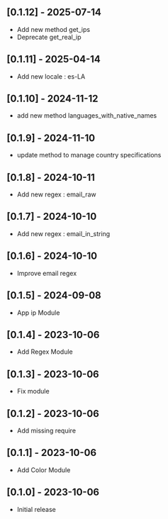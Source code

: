 ## [0.1.12] - 2025-07-14
- Add new method get_ips
- Deprecate get_real_ip

## [0.1.11] - 2025-04-14
- Add new locale : es-LA

## [0.1.10] - 2024-11-12
- add new method languages_with_native_names

## [0.1.9] - 2024-11-10
- update method to manage country specifications

## [0.1.8] - 2024-10-11
- Add new regex : email_raw

## [0.1.7] - 2024-10-10
- Add new regex : email_in_string

## [0.1.6] - 2024-10-10
- Improve email regex

## [0.1.5] - 2024-09-08
- App ip Module

## [0.1.4] - 2023-10-06
- Add Regex Module

## [0.1.3] - 2023-10-06
- Fix module

## [0.1.2] - 2023-10-06
- Add missing require

## [0.1.1] - 2023-10-06
- Add Color Module

## [0.1.0] - 2023-10-06
- Initial release
